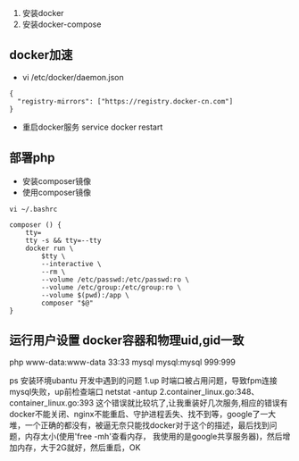﻿1. 安装docker
2. 安装docker-compose

## docker加速
* vi /etc/docker/daemon.json
```
{
  "registry-mirrors": ["https://registry.docker-cn.com"]
}
```
* 重启docker服务 service docker restart

## 部署php
* 安装composer镜像
* 使用composer镜像
```
vi ~/.bashrc

composer () {
    tty=
    tty -s && tty=--tty
    docker run \
        $tty \
        --interactive \
        --rm \
        --volume /etc/passwd:/etc/passwd:ro \
        --volume /etc/group:/etc/group:ro \
        --volume $(pwd):/app \
        composer "$@"
}
```

## 运行用户设置 docker容器和物理uid,gid一致 
php www-data:www-data 33:33
mysql mysql:mysql 999:999

ps 安装环境ubantu
开发中遇到的问题
1.up 时端口被占用问题，导致fpm连接mysql失败，up前检查端口 netstat -antup
2.container_linux.go:348、container_linux.go:393  这个错误就比较坑了,让我重装好几次服务,相应的错误有docker不能关闭、nginx不能重启、守护进程丢失、找不到等，google了一大堆，一个正确的都没有，被逼无奈只能找docker对于这个的描述，最后找到问题，内存太小(使用'free -mh'查看内存， 我使用的是google共享服务器)，然后增加内存，大于2G就好，然后重启，OK